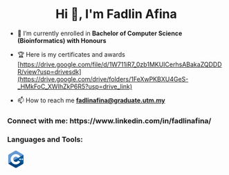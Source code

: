 <h1 align="center">Hi 👋, I'm Fadlin Afina</h1>

- 🔭 I’m currently enrolled in **Bachelor of Computer Science (Bioinformatics) with Honours**

- 🏆 Here is my certificates and awards [https://drive.google.com/file/d/1W711iR7_0zb1MKUICerhsABakaZQDDDR/view?usp=drivesdk](https://drive.google.com/drive/folders/1FeXwPKBXU4GeS-_HMkFoC_XWIhZkP6R5?usp=drive_link)

- 📫 How to reach me **fadlinafina@graduate.utm.my**

<h3 align="left">Connect with me: https://www.linkedin.com/in/fadlinafina/</h3>
<p align="left">
</p>

<h3 align="left">Languages and Tools:</h3>
<p align="left"> <a href="https://www.w3schools.com/cpp/" target="_blank" rel="noreferrer"> <img src="https://raw.githubusercontent.com/devicons/devicon/master/icons/cplusplus/cplusplus-original.svg" alt="cplusplus" width="40" height="40"/> </a> </p>

